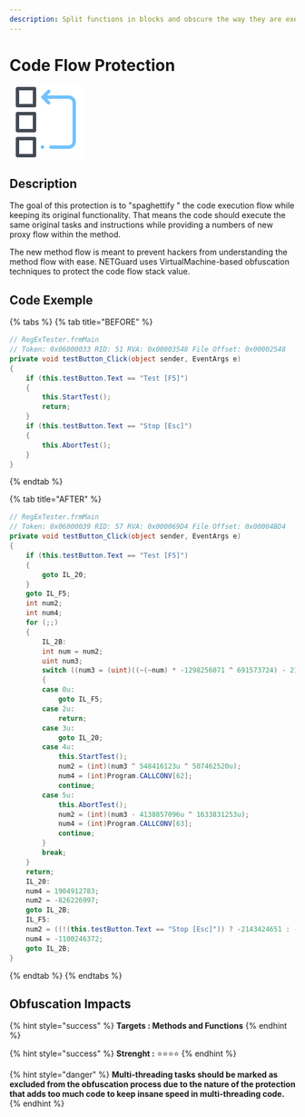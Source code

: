```yaml
---
description: Split functions in blocks and obscure the way they are executed.
---
```


# Code Flow Protection

![](../.gitbook/assets/codeflow.png)

## Description

The goal of this protection is to "spaghettify " the code execution flow while keeping its original functionality. That means the code should execute the same original tasks and instructions while providing a numbers of new proxy flow within the method.

The new method flow is meant to prevent hackers from understanding the method flow with ease. NETGuard uses VirtualMachine-based obfuscation techniques to protect the code flow stack value.

## Code Exemple

{% tabs %}
{% tab title="BEFORE" %}
```csharp
// RegExTester.frmMain
// Token: 0x06000033 RID: 51 RVA: 0x00003548 File Offset: 0x00002548
private void testButton_Click(object sender, EventArgs e)
{
    if (this.testButton.Text == "Test [F5]")
    {
        this.StartTest();
        return;
    }
    if (this.testButton.Text == "Stop [Esc]")
    {
        this.AbortTest();
    }
}
```
{% endtab %}

{% tab title="AFTER" %}
```csharp
// RegExTester.frmMain
// Token: 0x06000039 RID: 57 RVA: 0x000069D4 File Offset: 0x00004BD4
private void testButton_Click(object sender, EventArgs e)
{
    if (this.testButton.Text == "Test [F5]")
    {
        goto IL_20;
    }
    goto IL_F5;
    int num2;
    int num4;
    for (;;)
    {
        IL_2B:
        int num = num2;
        uint num3;
        switch ((num3 = (uint)((~(~num) * -1298256071 ^ 691573724) - 2137251886 + num4)) % 6u)
        {
        case 0u:
            goto IL_F5;
        case 2u:
            return;
        case 3u:
            goto IL_20;
        case 4u:
            this.StartTest();
            num2 = (int)(num3 ^ 548416123u ^ 507462520u);
            num4 = (int)Program.CALLCONV[62];
            continue;
        case 5u:
            this.AbortTest();
            num2 = (int)(num3 - 4138857096u ^ 1633831253u);
            num4 = (int)Program.CALLCONV[63];
            continue;
        }
        break;
    }
    return;
    IL_20:
    num4 = 1904912783;
    num2 = -826226997;
    goto IL_2B;
    IL_F5:
    num2 = ((!(this.testButton.Text == "Stop [Esc]")) ? -2143424651 : -1760466103);
    num4 = -1100246372;
    goto IL_2B;
}
```
{% endtab %}
{% endtabs %}

## Obfuscation Impacts

{% hint style="success" %}
**Targets : Methods and Functions**
{% endhint %}

{% hint style="success" %}
**Strenght :** ⭐⭐⭐⭐
{% endhint %}

{% hint style="danger" %}
**Multi-threading tasks should be marked as excluded from the obfuscation process due to the nature of the protection that adds too much code to keep insane speed in multi-threading code.**
{% endhint %}

